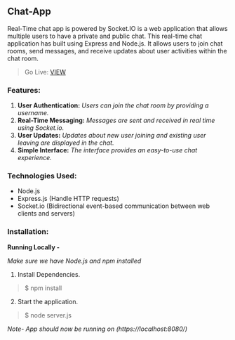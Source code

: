 ## Chat-App

Real-Time chat app is powered by Socket.IO is a web application that allows multiple users to have a private and public chat. This real-time chat application has built using Express and Node.js. It allows users to join chat rooms, send messages, and receive updates about user activities within the chat room.


> Go Live:     [VIEW](https://chat-app-cinb.onrender.com/)


### Features:

1) **User Authentication:**   *_Users can join the chat room by providing a username._*
2) **Real-Time Messaging:**  *_Messages are sent and received in real time using Socket.io._*
3) **User Updates:**    *_Updates about new user joining and existing user leaving are displayed in the chat._*
4) **Simple Interface:**   *_The interface provides an easy-to-use chat experience._*


### Technologies Used:

- Node.js
- Express.js (Handle HTTP requests)
- Socket.io (Bidirectional event-based communication between web clients and servers)
  



### Installation:

**Running Locally -**

*_Make sure we have Node.js and npm installed_*


1. Install Dependencies.

 > $ npm install

2. Start the application.

 > $ node server.js

*_Note- App should now be running on (https://localhost:8080/)_*

               
